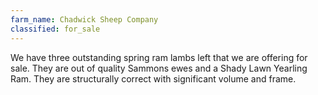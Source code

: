 ```yaml
---
farm_name: Chadwick Sheep Company
classified: for_sale
---
```


We have three outstanding spring ram lambs left that we are offering for sale. They are out of quality Sammons ewes and a Shady Lawn Yearling Ram. They are structurally correct with significant volume and frame.
